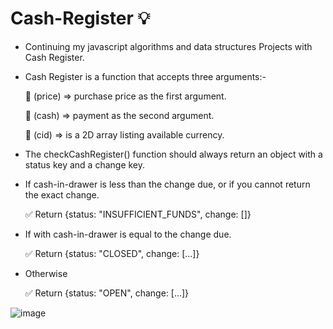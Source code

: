 # Cash-Register 💡
- Continuing my javascript algorithms and data structures Projects with Cash Register.
  
- Cash Register is a function that accepts three arguments:-
  
  🔐 (price) => purchase price as the first argument.

  🔐 (cash) => payment as the second argument.

  🔐 (cid) => is a 2D array listing available currency.
  

 - The checkCashRegister() function should always return an object with a status key and a change key.
   
 
 - If cash-in-drawer is less than the change due, or if you cannot return the exact change.
   
   ✅ Return {status: "INSUFFICIENT_FUNDS", change: []}

 - If with cash-in-drawer  is equal to the change due.

   ✅ Return {status: "CLOSED", change: [...]}

 - Otherwise

   ✅ Return {status: "OPEN", change: [...]}
   
 ![image](https://github.com/Hager-elhwarii/Cash-Register/assets/80959882/29711409-bd86-47b4-8d37-e8920dc77505)

   
      
